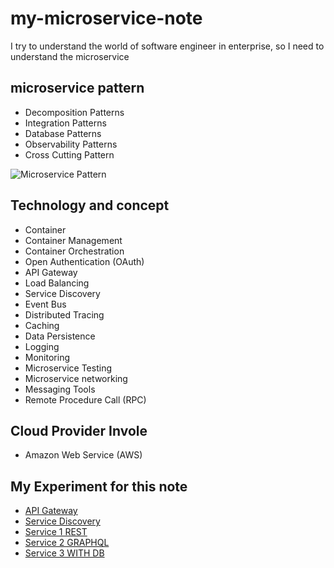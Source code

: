 # my-microservice-note
I try to understand the world of software engineer in enterprise, so I need to understand the microservice 

## microservice pattern
- Decomposition Patterns
- Integration Patterns
- Database Patterns
- Observability Patterns
- Cross Cutting Pattern

![Microservice Pattern](https://miro.medium.com/v2/resize:fit:720/format:webp/1*CKSVv4WkS8Okx572rX45HA.png)

## Technology and concept
- Container
- Container Management
- Container Orchestration
- Open Authentication (OAuth)
- API Gateway
- Load Balancing
- Service Discovery
- Event Bus
- Distributed Tracing
- Caching
- Data Persistence
- Logging
- Monitoring
- Microservice Testing
- Microservice networking
- Messaging Tools
- Remote Procedure Call (RPC)

## Cloud Provider Invole
- Amazon Web Service (AWS)

## My Experiment for this note
- [API Gateway](https://github.com/oat431/try-api-gateway)
- [Service Discovery](https://github.com/oat431/spb3-service-discovery)
- [Service 1 REST](https://github.com/oat431/spb3-demo-rest-api)
- [Service 2 GRAPHQL](https://github.com/oat431/spb3-demo-graphql-api)
- [Service 3 WITH DB](https://github.com/oat431/spb3-dynamic-allowed-cors)
  
